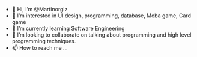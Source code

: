 - 👋 Hi, I’m @Martinorglz
- 👀 I’m interested in UI design, programming, database, Moba game, Card game
- 🌱 I’m currently learning Software Engineering
- 💞️ I’m looking to collaborate on talking about programming and high level programming techniques.
- 📫 How to reach me ...

<!---
Martinorglz/Martinorglz is a ✨ special ✨ repository because its `README.md` (this file) appears on your GitHub profile.
You can click the Preview link to take a look at your changes.
--->
